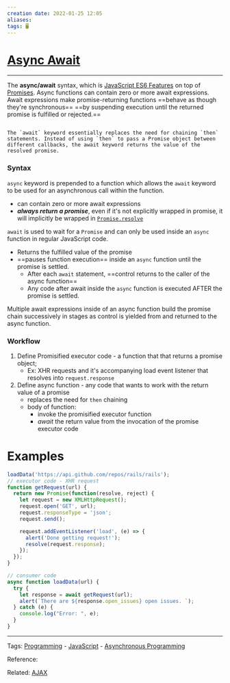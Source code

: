 ```yaml
---
creation date: 2022-01-25 12:05
aliases: 
tags: 🖥️
---
```


# [Async Await](Async%20Await.md)
---

The **async/await** syntax, which is [JavaScript ES6 Features](./JavaScript%20ES6%20Features.md) on top of [Promises](./Promises.md). Async functions can contain zero or more await expressions. Await expressions make promise-returning functions ==behave as though they're synchronous== ==by suspending execution until the returned promise is fulfilled or rejected.==

```ad-hint

The `await` keyword essentially replaces the need for chaining `then` statements. Instead of using `then` to pass a Promise object between different callbacks, the await keyword returns the value of the resolved promise. 

```
### Syntax
`async` keyword is prepended to a function which allows the `await` keyword to be used for an asynchronous call within the function.
- can contain zero or more await expressions
- ***always return a promise***, even if it's not explicitly wrapped in promise, it will implicitly be wrapped in [`Promise.resolve`](https://developer.mozilla.org/en-US/docs/Web/JavaScript/Reference/Global_Objects/Promise/resolve) 

`await` is used to wait for a `Promise` and can only be used inside an `async` function in regular JavaScript code.
- Returns the fulfilled value of the promise 
- ==pauses function execution== inside an `async` function until the promise is settled. 
	- After each `await` statement, ==control returns to the caller of the async function== 
	- Any code after await inside the `async` function is executed AFTER the promise is settled.
	
Multiple await expressions inside of an async function build the promise chain successively in stages as control is yielded from and returned to the async function. 

### Workflow
1. Define Promisified executor code - a function that that returns a promise object; 
	- Ex: XHR requests and it's accompanying load event listener that resolves into `request.response`
2. Define async function - any code that wants to work with the return value of a promise
	- replaces the need for `then` chaining
	- body of function: 
		- invoke the promisified executor function
		-  *await* the return value from the invocation of the promise executor code

# Examples
```js
loadData('https://api.github.com/repos/rails/rails');
// executor code - XHR request
function getRequest(url) {
  return new Promise(function(resolve, reject) {
    let request = new XMLHttpRequest();
    request.open('GET', url);
    request.responseType = 'json';
    request.send();

    request.addEventListener('load', (e) => {
      alert('Done getting request!');
      resolve(request.response);
    });
  });
}

// consumer code
async function loadData(url) {
  try {
    let response = await getRequest(url);
    alert(`There are ${response.open_issues} open issues. `);
  } catch (e) {
    console.log("Error: ", e);
  }
}
```



---
Tags: [Programming](Programming.md) - [JavaScript](./JavaScript.md) - [Asynchronous Programming](./Asynchronous%20Programming.md)

Reference:

Related:  [AJAX](./AJAX.md)

